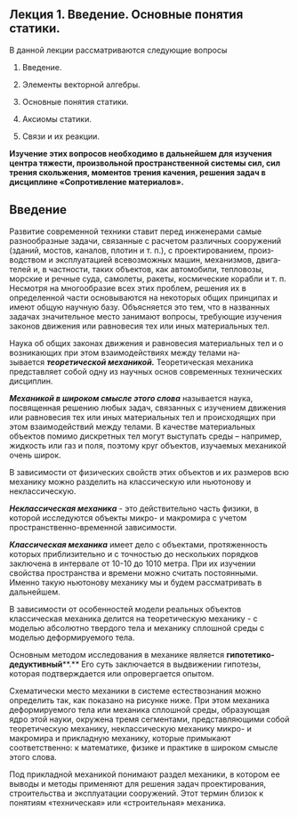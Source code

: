 ## Лекция 1. Введение. Основные понятия статики.

В данной лекции рассматриваются следующие вопросы

1. Введение.

2. Элементы векторной алгебры.

3. Основные понятия статики.

4. Аксиомы статики.

5. Связи и их реакции.

**Изучение этих вопросов необходимо в дальнейшем для изучения центра тяжести, произвольной пространственной системы сил, сил трения скольжения, моментов трения качения, решения задач в дисциплине «Сопротивление материалов».**

## Введение

Развитие современной техники ставит перед инженерами самые разнообразные задачи, связанные с расчетом различных сооружений (зданий, мостов, каналов, плотин и т. п.), с проектированием, произ­водством и эксплуатацией всевозможных машин, механизмов, двига­телей и, в частности, таких объектов, как автомобили, тепловозы, морские и речные суда, самолеты, ракеты, космические корабли и т. п. Несмотря на многообразие всех этих проблем, решения их в определенной части основываются на некоторых общих принципах и имеют общую научную базу. Объясняется это тем, что в назван­ных задачах значительное место занимают вопросы, требующие изуче­ния законов движения или равновесия тех или иных материальных тел.

Наука об общих законах движения и равновесия материальных тел и о возникающих при этом взаимодействиях между телами на­зывается **_теоретической механикой._** Теоретическая механика представляет собой одну из научных основ современных технических дисциплин.

**_Механикой в широком смысле этого слова_** называется наука, посвящен­ная решению любых задач, связанных с изучением движения или равновесия тех или иных материальных тел и происходящих при этом взаимодействий между телами. В качестве материальных объектов помимо дискретных тел могут выступать среды – например, жидкость или газ и поля, поэтому круг объектов, изучаемых механикой очень широк.

В зависимости от физических свойств этих объектов и их размеров всю механику можно разделить на классическую или ньютонову и неклассическую.

**_Неклассическая механика_** - это действительно часть физики, в которой исследуются объекты микро- и макромира с учетом пространственно-временной зависимости.

**_Классическая механика_** имеет дело с объектами, протяженность которых приблизительно и с точностью до нескольких порядков заключена в интервале от 10-10 до 1010 метра. При их изучении свойства пространства и времени можно считать постоянными. Именно такую ньютонову механику мы и будем рассматривать в дальнейшем.

В зависимости от особенностей модели реальных объектов классическая механика делится на теоретическую механику - с моделью абсолютно твердого тела и механику сплошной среды с моделью деформируемого тела.

Основным методом исследования в механике является **гипотетико-дедуктивный****.** Его суть заключается в выдвижении гипотезы, которая подтверждается или опровергается опытом.

Схематически место механики в системе естествознания можно определить так, как показано на рисунке ниже. При этом механика деформируемого тела или механика сплошной среды, образующая ядро этой науки, окружена тремя сегментами, представляющими собой теоретическую механику, неклассическую механику микро- и макромира и прикладную механику, которые примыкают соответственно: к математике, физике и практике в широком смысле этого слова.

Под прикладной механикой понимают раздел механики, в котором ее выводы и методы применяют для решения задач проектирования, строительства и эксплуатации сооружений. Этот термин близок к понятиям «техническая» или «строительная» механика.